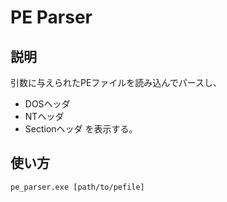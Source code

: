 # PE Parser

## 説明

引数に与えられたPEファイルを読み込んでパースし、
- DOSヘッダ
- NTヘッダ
- Sectionヘッダ
を表示する。

## 使い方

```
pe_parser.exe [path/to/pefile]
```
